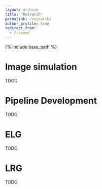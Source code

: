 ```yaml
---
layout: archive
title: "Resrarch"
permalink: /research/
author_profile: true
redirect_from:
  - /resume
---
```


{% include base_path %}

Image simulation
======
TDOD

Pipeline Development
======
TODO
  
ELG
======
TODO

LRG
======
TODO


  





  





  



